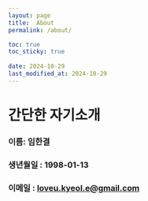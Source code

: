 ```yaml
---
layout: page
title:  About
permalink: /about/

toc: true
toc_sticky: true
 
date: 2024-10-29
last_modified_at: 2024-10-29
---
```

간단한 자기소개
=============
### 이름: 임한결
### 생년월일 : 1998-01-13
### 이메일 : loveu.kyeol.e@gmail.com
